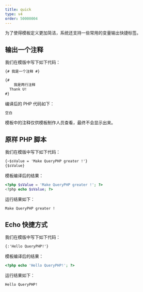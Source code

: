 ```yaml
---
title: quick
type: v4
order: 50000004
---
```


为了使得模板定义更加简洁，系统还支持一些常用的变量输出快捷标签。

## 输出一个注释

我们在模版中写下如下代码：

``` html
{# 我是一个注释 #}

{#
    我是两行注释
  Thank U!
#}
```

编译后的 PHP 代码如下：

``` html
空白
```

<p class="tip">模板中的注释仅供模板制作人员查看，最终不会显示出来。</p>

## 原样 PHP 脚本

我们在模版中写下如下代码：

``` html
{~$sValue = 'Make QueryPHP greater !'}   
{$sValue}  
```

模板编译后的结果：

``` php
<?php $sValue = 'Make QueryPHP greater !'; ?>   
<?php echo $sValue; ?>
```

运行结果如下：

``` html
Make QueryPHP greater ! 
```

## Echo 快捷方式

我们在模版中写下如下代码：

``` html
{:'Hello QueryPHP!'}
```

模板编译后的结果：

``` php
<?php echo 'Hello QueryPHP!'; ?>
```

运行结果如下：

``` html
Hello QueryPHP!
```
